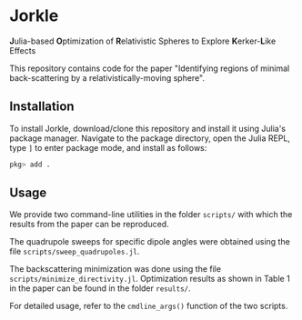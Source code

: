 #  Jorkle

**J**ulia-based **O**ptimization of **R**elativistic Spheres to Explore **K**erker-**L**ike Effects

This repository contains code for the paper "Identifying regions of minimal back-scattering by a relativistically-moving sphere".

## Installation

To install Jorkle, download/clone this repository and install it using Julia's package manager. Navigate to the package directory, open the Julia REPL, type `]` to enter package mode, and install as follows:
```julia
pkg> add .
```

## Usage

We provide two command-line utilities in the folder `scripts/` with which the results from the paper can be reproduced.

The quadrupole sweeps for specific dipole angles were obtained using the file `scripts/sweep_quadrupoles.jl`.

The backscattering minimization was done using the file `scripts/minimize_directivity.jl`.
Optimization results as shown in Table 1 in the paper can be found in the folder `results/`.

For detailed usage, refer to the `cmdline_args()` function of the two scripts.
